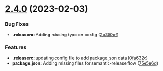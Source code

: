 # [2.4.0](https://github.com/NicolasOmar/test-npm-git-workflow/compare/v2.3.0...v2.4.0) (2023-02-03)


### Bug Fixes

* **.releaserc:** Adding missing typo on config ([2e309ef](https://github.com/NicolasOmar/test-npm-git-workflow/commit/2e309efe52182eef31413015ffc723067d7d2412))


### Features

* **.releaserc:** updating config file to add package.json data ([0fa632c](https://github.com/NicolasOmar/test-npm-git-workflow/commit/0fa632c61ca84d454fd779a1dac04aad7342cadb))
* **package.json:** Adding missing files for semantic-release flow ([75e5e6d](https://github.com/NicolasOmar/test-npm-git-workflow/commit/75e5e6d4c44ff066d0d4fe3a556dfea86650a121))
